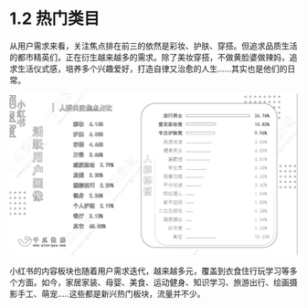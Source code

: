 # 1.2 热门类目

从用户需求来看，关注焦点排在前三的依然是彩妆、护肤、穿搭。但追求品质生活的都市精英们，正在衍生越来越多的需求。除了美妆穿搭，不做黄脸婆做辣妈，追求生活仪式感，培养多个兴趣爱好，打造自律又治愈的人生......其实也是他们的日常。

![](img/80b89af6d298ff2e517a2462b3ac41d8.png)

小红书的内容板块也随着用户需求迭代，越来越多元，覆盖到衣食住行玩学习等多个方面。如今，家居家装、母婴、美食、运动健身、知识学习、旅游出行、绘画摄影手工、萌宠.....这些都是新兴热门板块，流量并不少。